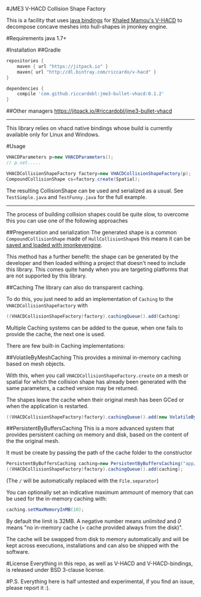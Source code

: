 #JME3 V-HACD Collision Shape Factory

This is a facility that uses [java bindings](https://github.com/riccardobl/v-hacd-java-bindings) for [Khaled Mamou's V-HACD](https://github.com/kmammou/v-hacd) to decompose concave meshes into hull-shapes in jmonkey engine.

#Requirements
java 1.7+

#Installation
##Gradle
```gradle
repositories {
    maven { url "https://jitpack.io" }
    maven{ url "http://dl.bintray.com/riccardo/v-hacd" }
}

dependencies {
    compile 'com.github.riccardobl:jme3-bullet-vhacd:0.1.2'
}
```


##Other managers
https://jitpack.io/#riccardobl/jme3-bullet-vhacd

____
This library relies on vhacd native bindings whose build is currently available only for Linux and Windows.

#Usage
```java
VHACDParameters p=new VHACDParameters();
// p.set.....

VHACDCollisionShapeFactory factory=new VHACDCollisionShapeFactory(p);		
CompoundCollisionShape cs=factory.create(Spatial);
```
The resulting CollisionShape can be used and serialized as a usual. See `TestSimple.java` and `TestFunny.java` for the full example.
___________
The process of building collision shapes could be quite slow, to overcome this you can use one of the following approaches 

##Pregeneration and serialization
The generated shape is a common `CompoundCollisionShape` made of `HullCollisionShape`s this means it can be [saved and loaded with jmonkeyengine](https://wiki.jmonkeyengine.org/doku.php/jme3:advanced:save_and_load).

This method has a further benefit: the shape can be generated by the developer and then loaded withing a project that doesn't need to include this library. 
This comes quite handy when you are targeting platforms that are not supported by this library.

##Caching
The library can also do transparent caching.

To do this, you just need to add an implementation of `Caching` to  the `VHACDCollisionShapeFactory` with
```java
((VHACDCollisionShapeFactory)factory).cachingQueue().add(Caching)
```
Multiple Caching systems can be added to the queue, when one fails to provide the cache, the next one is used.

There are few built-in Caching implementations: 

##VolatileByMeshCaching
This provides a minimal in-memory caching based on mesh objects.

With this, when you call `VHACDCollisionShapeFactory.create` on a mesh or spatial for which the collision shape has already been generated with the same parameters, a cached version may be returned.

The shapes leave the cache when their original mesh has been GCed or when the application is restarted.
```java
((VHACDCollisionShapeFactory)factory).cachingQueue().add(new VolatileByMeshCaching());
```
##PersistentByBuffersCaching
This is a more advanced system that provides persistent caching on memory and disk, based on the content of the the original mesh.

It must be create by passing the path of the cache folder to the constructor
```java
PersistentByBuffersCaching caching=new PersistentByBuffersCaching("app/cache/");
((VHACDCollisionShapeFactory)factory).cachingQueue().add(caching);
```
(The `/` will be automatically replaced with the `File.separator`)

You can optionally set an indicative maximum ammount of memory that can be used for the in-memory caching with:
```java
caching.setMaxMemoryInMB(10);
```
By default the limit is 32MB. A negative number means *unlimited*  and *0* means "no in-memory cache (= cache provided always from the disk)".

The cache will be swapped from disk to memory automatically and will be kept across executions, installations and can also be shipped with the software. 




#License
Everything in this repo, as well as V-HACD and V-HACD-bindings, is released under BSD 3-clause license.


#P.S.
Everything here is half untested and experimental, if you find an issue, please report it :).
